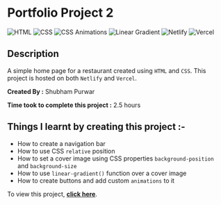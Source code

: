 # Portfolio Project 2

![HTML](https://img.shields.io/badge/-HTML-red)
![CSS](https://img.shields.io/badge/-CSS-brightgreen)
![CSS Animations](https://img.shields.io/badge/-CSS%20Animations-blue)
![Linear Gradient](https://img.shields.io/badge/-Linear%20Gradient-orange)
![Netlify](https://img.shields.io/badge/-Netlify-green)
![Vercel](https://img.shields.io/badge/-Vercel-blueviolet)

## Description

A simple home page for a restaurant created using
`HTML` and `CSS`. This project is hosted on both `Netlify` and `Vercel`.

**Created By :** Shubham Purwar

**Time took to complete this project :** 2.5 hours

## Things I learnt by creating this project :-

- How to create a navigation bar
- How to use CSS `relative` position
- How to set a cover image using CSS properties `background-position` and `background-size`
- How to use `linear-gradient()` function over a cover image
- How to create buttons and add custom `animations` to it

To view this project, [**click here**](https://portfolio-project-2.vercel.app/).
